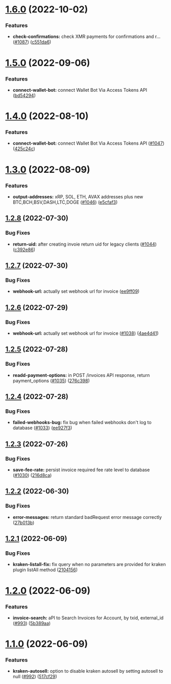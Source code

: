 # [1.6.0](https://github.com/anypay/anypay/compare/v1.5.0...v1.6.0) (2022-10-02)


### Features

* **check-confirmations:** check XMR payments for confirmations and r… ([#1087](https://github.com/anypay/anypay/issues/1087)) ([c551da6](https://github.com/anypay/anypay/commit/c551da6696691293287058265ef78a8d01e39257))

# [1.5.0](https://github.com/anypay/anypay/compare/v1.4.0...v1.5.0) (2022-09-06)


### Features

* **connect-wallet-bot:** connect Wallet Bot Via Access Tokens API ([bd54294](https://github.com/anypay/anypay/commit/bd54294f2660542d20e05a12deba594ddec99afd))

# [1.4.0](https://github.com/anypay/anypay/compare/v1.3.0...v1.4.0) (2022-08-10)


### Features

* **connect-wallet-bot:** connect Wallet Bot Via Access Tokens API ([#1047](https://github.com/anypay/anypay/issues/1047)) ([425c24c](https://github.com/anypay/anypay/commit/425c24c34fe0c5adbc3d73dff6cada492d35e3d7))

# [1.3.0](https://github.com/anypay/anypay/compare/v1.2.8...v1.3.0) (2022-08-09)


### Features

* **output-addresses:** xRP, SOL, ETH, AVAX addresses plus new BTC,BCH,BSV,DASH,LTC,DOGE ([#1046](https://github.com/anypay/anypay/issues/1046)) ([e5cfaf3](https://github.com/anypay/anypay/commit/e5cfaf3c7b232baa0081ff620fc025c1108a18e4))

## [1.2.8](https://github.com/anypay/anypay/compare/v1.2.7...v1.2.8) (2022-07-30)


### Bug Fixes

* **return-uid:** after creating invoie return uid for legacy clients ([#1044](https://github.com/anypay/anypay/issues/1044)) ([c392e86](https://github.com/anypay/anypay/commit/c392e8649e018d57f792560d355840a7436679b2))

## [1.2.7](https://github.com/anypay/anypay/compare/v1.2.6...v1.2.7) (2022-07-30)


### Bug Fixes

* **webhook-url:** actually set webhook url for invoice ([ee9ff09](https://github.com/anypay/anypay/commit/ee9ff0959b7924ea28ab8c436ea588cffb841580))

## [1.2.6](https://github.com/anypay/anypay/compare/v1.2.5...v1.2.6) (2022-07-29)


### Bug Fixes

* **webhook-url:** actually set webhook url for invoice ([#1038](https://github.com/anypay/anypay/issues/1038)) ([4ae4d41](https://github.com/anypay/anypay/commit/4ae4d412e0d7d4a80bc3ea11ef6880670c614001))

## [1.2.5](https://github.com/anypay/anypay/compare/v1.2.4...v1.2.5) (2022-07-28)


### Bug Fixes

* **readd-payment-options:** in POST /invoices API response, return payment_options ([#1035](https://github.com/anypay/anypay/issues/1035)) ([276c398](https://github.com/anypay/anypay/commit/276c3980a3637afe307080678e70be403a8777a7))

## [1.2.4](https://github.com/anypay/anypay/compare/v1.2.3...v1.2.4) (2022-07-28)


### Bug Fixes

* **failed-webhooks-bug:** fix bug when failed webhooks don't log to database ([#1033](https://github.com/anypay/anypay/issues/1033)) ([ee927f3](https://github.com/anypay/anypay/commit/ee927f3c9c30dce78f29d60f4c97263189cfd122))

## [1.2.3](https://github.com/anypay/anypay/compare/v1.2.2...v1.2.3) (2022-07-26)


### Bug Fixes

* **save-fee-rate:** persist invoice required fee rate level to database ([#1030](https://github.com/anypay/anypay/issues/1030)) ([216d8ca](https://github.com/anypay/anypay/commit/216d8ca1ac1b1a494f7678ef9234a773aa3c64b4))

## [1.2.2](https://github.com/anypay/anypay/compare/v1.2.1...v1.2.2) (2022-06-30)


### Bug Fixes

* **error-messages:** return standard badRequest error message correctly ([27b013b](https://github.com/anypay/anypay/commit/27b013b66547711195ee2e15cffb7e66609d6470))

## [1.2.1](https://github.com/anypay/anypay/compare/v1.2.0...v1.2.1) (2022-06-09)


### Bug Fixes

* **kraken-listall-fix:** fix query when no parameters are provided for kraken plugin listAll method ([2104156](https://github.com/anypay/anypay/commit/2104156555e6a358161313d1a3117fc272debb36))

# [1.2.0](https://github.com/anypay/anypay/compare/v1.1.0...v1.2.0) (2022-06-09)


### Features

* **invoice-search:** aPI to Search Invoices for Account, by txid, external_id ([#993](https://github.com/anypay/anypay/issues/993)) ([5b389aa](https://github.com/anypay/anypay/commit/5b389aaa489ecd92d7cf5932249f07345938aa6b))

# [1.1.0](https://github.com/anypay/anypay/compare/v1.0.0...v1.1.0) (2022-06-09)


### Features

* **kraken-autosell:** option to disable kraken autosell by setting autosell to null ([#992](https://github.com/anypay/anypay/issues/992)) ([517cf29](https://github.com/anypay/anypay/commit/517cf29ae1738ee726ba9b69b8c81929919fb25b))
